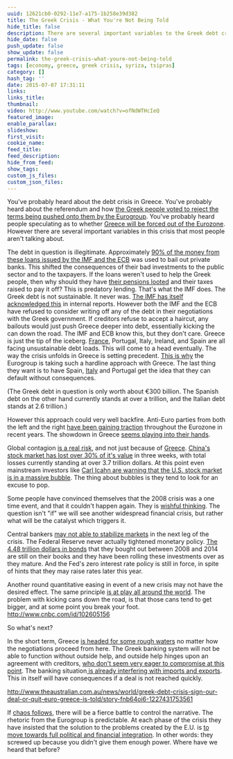 ```yaml
---
uuid: 12621cb0-0292-11e7-a175-1b258e39d382
title: The Greek Crisis - What You're Not Being Told
hide_title: false
description: There are several important variables to the Greek debt crisis that most people aren't talking about.
hide_date: false
push_update: false
show_update: false
permalink: the-greek-crisis-what-youre-not-being-told
tags: [economy, greece, greek crisis, syriza, tsipras]
category: []
hash_tag: ''
date: 2015-07-07 17:31:11
links:
links_title:
thumbnail:
video: http://www.youtube.com/watch?v=ofNdWTHcIeQ
featured_image:
enable_parallax:
slideshow:
first_visit:
cookie_name:
feed_title:
feed_description:
hide_from_feed:
show_tags:
custom_js_files:
custom_json_files:
---
```

You've probably heard about the debt crisis in Greece. You've probably heard about the referendum and how <a rel="nofollow" href="http://www.theguardian.com/business/2015/jul/05/greek-referendum-no-vote-signals-huge-challenge-to-eurozone-leaders">the Greek people voted to reject the terms being pushed onto them by the Eurogroup</a>. You've probably heard people speculating as to whether <a rel="nofollow" href="http://www.bbc.com/news/world-europe-32332221">Greece will be forced out of the Eurozone</a>. However there are several important variables in this crisis that most people aren't talking about.

The debt in question is illegitimate. Approximately <a rel="nofollow" href="http://america.aljazeera.com/articles/2015/7/1/greek-bailout-money-went-to-banks-not-greece.html">90% of the money from these loans issued by the IMF and the ECB</a> was used to bail out private banks. This shifted the consequences of their bad investments to the public sector and to the taxpayers. If the loans weren't used to help the Greek people, then why should they have <a rel="nofollow" href="http://blogs.wsj.com/brussels/2015/02/27/greeces-pension-system-isnt-that-generous-after-all/">their pensions looted</a> and their taxes raised to pay it off? This is predatory lending. That's what the IMF does.
The Greek debt is not sustainable. It never was. <a rel="nofollow" href="http://www.theguardian.com/business/2015/jun/30/greek-debt-troika-analysis-says-significant-concessions-still-needed">The IMF has itself acknowledged this</a> in internal reports. However both the IMF and the ECB have refused to consider writing off any of the debt in their negotiations with the Greek government. If creditors refuse to accept a haircut, any bailouts would just push Greece deeper into debt, essentially kicking the can down the road. The IMF and ECB know this, but they don't care.
Greece is just the tip of the iceberg. <a rel="nofollow" href="http://www.businessinsider.com/french-prime-minister-we-are-in-a-debt-spiral-that-is-no-longer-sustainable-2014-9">France</a>, Portugal, Italy, Ireland, and Spain are all facing unsustainable debt loads. This will come to a head eventually. The way the crisis unfolds in Greece is setting precedent. <a rel="nofollow" href="http://www.nytimes.com/2015/07/06/upshot/now-europe-must-decide-whether-to-make-an-example-of-greece.html?abt=0002&amp;abg=1">This is why</a> the Eurogroup is taking such a hardline approach with Greece. The last thing they want is to have Spain, <a rel="nofollow" href="http://www.cnbc.com/id/102813320">Italy</a> and Portugal get the idea that they can default without consequences.

(The Greek debt in question is only worth about €300 billion. The Spanish debt on the other hand currently stands at over a trillion, and the Italian debt stands at 2.6 trillion.)

However this approach could very well backfire. Anti-Euro parties from both the left and the right <a rel="nofollow" href="http://www.theglobeandmail.com/news/world/anti-euro-euroskeptic-parties-poised-to-make-eu-gains/article18836022/">have been gaining traction</a> throughout the Eurozone in recent years. The showdown in Greece <a rel="nofollow" href="http://www.reuters.com/article/2015/07/05/eurozone-greece-france-lepen-idUSL8N0ZL0TX20150705">seems playing into their hands</a>.

Global contagion <a rel="nofollow" href="http://www.cnbc.com/id/102743718">is a real risk</a>, and not just because of <a rel="nofollow" href="http://www.washingtonpost.com/blogs/wonkblog/wp/2015/06/30/greece-just-defaulted-but-the-danger-is-only-beginning/">Greece</a>. <a rel="nofollow" href="http://www.smh.com.au/business/comment-and-analysis/greece-debt-crisis-china-is-the-real-elephant-in-the-room-20150706-gi65mk.html">China's stock market has lost over 30% of it's value</a> in three weeks, with total losses currently standing at over 3.7 trillion dollars. At this point even mainstream investors like <a rel="nofollow" href="http://blogs.wsj.com/moneybeat/2015/06/24/carl-icahn-says-the-market-is-extremely-overheated/">Carl Icahn are warning that the U.S. stock market is in a massive bubble</a>. The thing about bubbles is they tend to look for an excuse to pop.

Some people have convinced themselves that the 2008 crisis was a one time event, and that it couldn't happen again. They is <a rel="nofollow" href="http://www.bloomberg.com/news/articles/2015-07-06/good-luck-finding-a-place-to-hide-as-global-markets-crumble">wishful thinking</a>. The question isn't &quot;if&quot; we will see another widespread financial crisis, but rather what will be the catalyst which triggers it.

Central bankers <a rel="nofollow" href="http://business.time.com/2013/02/27/what-happens-when-the-fed-really-does-run-out-of-ammunition/">may not able to stabilize markets</a> in the next leg of the crisis. The Federal Reserve never actually tightened monetary policy. <a rel="nofollow" href="http://www.bloomberg.com/news/articles/2014-10-24/fed-s-4-trillion-holdings-keep-boosting-growth-beyond-end-of-qe">The 4.48 trillion dollars in bonds</a> that they bought out between 2008 and 2014 are still on their books and they have been rolling these investments over as they mature. And the Fed's zero interest rate policy is still in force, in spite of hints that they may raise rates later this year.

Another round quantitative easing in event of a new crisis may not have the desired effect. The same principle <a rel="nofollow" href="http://www.bloomberg.com/news/articles/2015-05-13/hsbc-central-banks-are-running-low-on-ammunition">is at play all around the world</a>. The problem with kicking cans down the road, is that those cans tend to get bigger, and at some point you break your foot.
http://www.cnbc.com/id/102605156 

So what's next?

In the short term, Greece <a rel="nofollow" href="http://www.theguardian.com/world/2015/jul/03/greece-economy-collapse-close-food-medicine-shortage">is headed for some rough waters</a> no matter how the negotiations proceed from here. The Greek banking system will not be able to function without outside help, and outside help hinges upon an agreement with creditors, <a rel="nofollow" href="http://www.theguardian.com/business/2015/jul/07/eurozone-calls-on-athens-to-get-serious-over-greece-debt-crisis">who don't seem very eager to compromise at this point</a>. The banking situation<a rel="nofollow" href="http://www.wsj.com/articles/greek-debt-crisis-threatens-flow-of-imports-1436209716"> is already interfering with imports and exports</a>. This in itself will have consequences if a deal is not reached quickly.

http://www.theaustralian.com.au/news/world/greek-debt-crisis-sign-our-deal-or-quit-euro-greece-is-told/story-fnb64oi6-1227431753561

If <a rel="nofollow" href="http://www.businessinsider.com/if-greeces-banking-system-collapses-there-will-be-a-domino-effect-2015-6">chaos follows</a>, there will be a fierce battle to control the narrative. The rhetoric from the Eurogroup is predictable. At each phase of the crisis they have insisted that the solution to the problems created by the E.U. is <a rel="nofollow" href="http://www.theguardian.com/commentisfree/2015/jun/03/europe-france-germany-eu-eurozone-future-integrate">to move towards full political and financial integration</a>. In other words: they screwed up because you didn't give them enough power. Where have we heard that before?